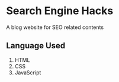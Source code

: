 # Search Engine Hacks

A blog website for SEO related contents

## Language Used

1. HTML
2. CSS
3. JavaScript
